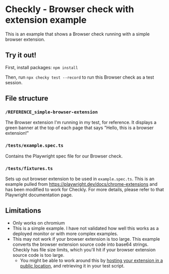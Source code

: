 # Checkly - Browser check with extension example

This is an example that shows a Browser check running with a simple browser extension.

## Try it out!

First, install packages: `npm install`

Then, run `npx checky test --record` to run this Browser check as a test session.

## File structure

### `/REFERENCE_simple-browser-extension`

The Browser extension I'm running in my test, for reference. It displays a green banner at the top of each page that says "Hello, this is a browser extension!"

### `/tests/example.spec.ts`

Contains the Playwright spec file for our Browser check. 

### `/tests/fixtures.ts`

Sets up out browser extension to be used in `example.spec.ts`. This is an example pulled from https://playwright.dev/docs/chrome-extensions and has been modified to work for Checkly. For more details, please refer to that Playwright documentation page.

## Limitations

* Only works on chromium
* This is a simple example. I have not validated how well this works as a deployed monitor or with more complex examples.
* This may not work if your browser extension is too large. This example converts the browser extension source code into base64 strings. Checkly has file size limits, which you'll hit if your browser extension source code is too large. 
  * You might be able to work around this by [hosting your extension in a public location](https://www.checklyhq.com/docs/detect/synthetic-monitoring/multistep-checks/file-system/#testing-uploads-using-http-post-requests), and retrieving it in your test script.
